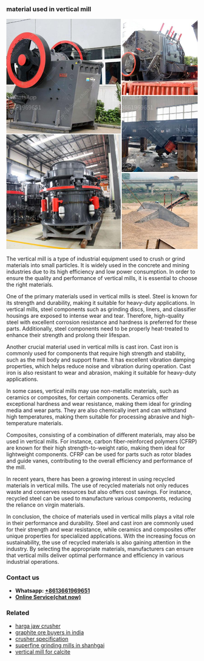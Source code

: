 <h3>material used in vertical mill</h3><img src='1708663361.jpg' alt=''><p>The vertical mill is a type of industrial equipment used to crush or grind materials into small particles. It is widely used in the concrete and mining industries due to its high efficiency and low power consumption. In order to ensure the quality and performance of vertical mills, it is essential to choose the right materials.</p><p>One of the primary materials used in vertical mills is steel. Steel is known for its strength and durability, making it suitable for heavy-duty applications. In vertical mills, steel components such as grinding discs, liners, and classifier housings are exposed to intense wear and tear. Therefore, high-quality steel with excellent corrosion resistance and hardness is preferred for these parts. Additionally, steel components need to be properly heat-treated to enhance their strength and prolong their lifespan.</p><p>Another crucial material used in vertical mills is cast iron. Cast iron is commonly used for components that require high strength and stability, such as the mill body and support frame. It has excellent vibration damping properties, which helps reduce noise and vibration during operation. Cast iron is also resistant to wear and abrasion, making it suitable for heavy-duty applications.</p><p>In some cases, vertical mills may use non-metallic materials, such as ceramics or composites, for certain components. Ceramics offer exceptional hardness and wear resistance, making them ideal for grinding media and wear parts. They are also chemically inert and can withstand high temperatures, making them suitable for processing abrasive and high-temperature materials.</p><p>Composites, consisting of a combination of different materials, may also be used in vertical mills. For instance, carbon fiber-reinforced polymers (CFRP) are known for their high strength-to-weight ratio, making them ideal for lightweight components. CFRP can be used for parts such as rotor blades and guide vanes, contributing to the overall efficiency and performance of the mill.</p><p>In recent years, there has been a growing interest in using recycled materials in vertical mills. The use of recycled materials not only reduces waste and conserves resources but also offers cost savings. For instance, recycled steel can be used to manufacture various components, reducing the reliance on virgin materials.</p><p>In conclusion, the choice of materials used in vertical mills plays a vital role in their performance and durability. Steel and cast iron are commonly used for their strength and wear resistance, while ceramics and composites offer unique properties for specialized applications. With the increasing focus on sustainability, the use of recycled materials is also gaining attention in the industry. By selecting the appropriate materials, manufacturers can ensure that vertical mills deliver optimal performance and efficiency in various industrial operations.</p><h3>Contact us</h3><ul><li><strong>Whatsapp:&nbsp;<a href="https://wa.me/8613661969651">+8613661969651</a></strong></li><li><a href="https://swt.shibang-china.com/?git&amp;zhl&amp;material used in vertical mill"><strong>Online Service(chat now)</strong></a></li></ul><h3>Related</h3><ul><li><a href='harga jaw crusher.md'>harga jaw crusher</a></li><li><a href='graphite ore buyers in india.md'>graphite ore buyers in india</a></li><li><a href='crusher specification.md'>crusher specification</a></li><li><a href='superfine grinding mills in shanhgai.md'>superfine grinding mills in shanhgai</a></li><li><a href='vertical mill for calcite.md'>vertical mill for calcite</a></li></ul>